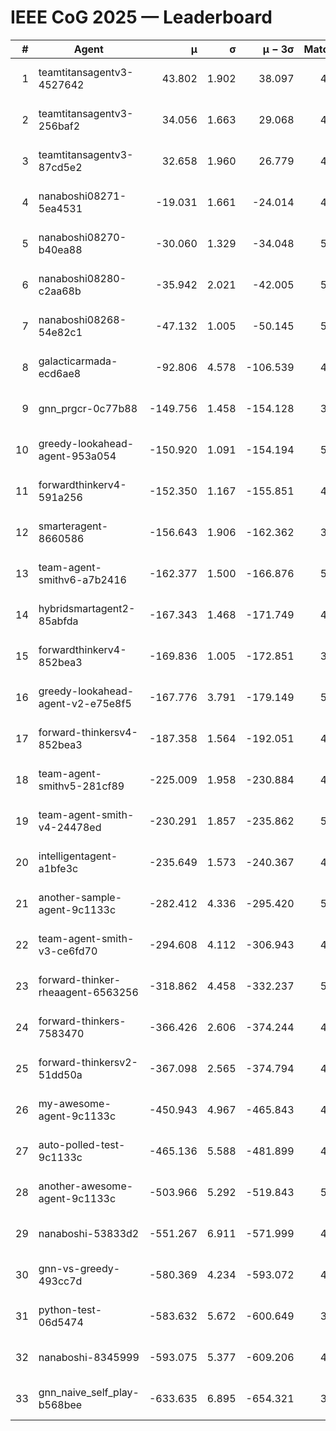 # IEEE CoG 2025 — Leaderboard

| # | Agent | μ | σ | μ − 3σ | Matches | Updated |
|---:|---|---:|---:|---:|---:|---|
| 1 | teamtitansagentv3-4527642 | 43.802 | 1.902 | 38.097 | 4436 | 2025-09-02 05:17 |
| 2 | teamtitansagentv3-256baf2 | 34.056 | 1.663 | 29.068 | 4814 | 2025-09-02 05:17 |
| 3 | teamtitansagentv3-87cd5e2 | 32.658 | 1.960 | 26.779 | 4878 | 2025-09-02 05:17 |
| 4 | nanaboshi08271-5ea4531 | -19.031 | 1.661 | -24.014 | 4980 | 2025-09-02 05:17 |
| 5 | nanaboshi08270-b40ea88 | -30.060 | 1.329 | -34.048 | 5020 | 2025-09-02 05:17 |
| 6 | nanaboshi08280-c2aa68b | -35.942 | 2.021 | -42.005 | 5220 | 2025-09-02 05:17 |
| 7 | nanaboshi08268-54e82c1 | -47.132 | 1.005 | -50.145 | 5240 | 2025-09-02 05:17 |
| 8 | galacticarmada-ecd6ae8 | -92.806 | 4.578 | -106.539 | 4640 | 2025-09-02 05:17 |
| 9 | gnn_prgcr-0c77b88 | -149.756 | 1.458 | -154.128 | 3920 | 2025-09-02 05:17 |
| 10 | greedy-lookahead-agent-953a054 | -150.920 | 1.091 | -154.194 | 5116 | 2025-09-02 05:17 |
| 11 | forwardthinkerv4-591a256 | -152.350 | 1.167 | -155.851 | 4053 | 2025-09-02 05:17 |
| 12 | smarteragent-8660586 | -156.643 | 1.906 | -162.362 | 3952 | 2025-09-02 05:17 |
| 13 | team-agent-smithv6-a7b2416 | -162.377 | 1.500 | -166.876 | 5200 | 2025-09-02 05:17 |
| 14 | hybridsmartagent2-85abfda | -167.343 | 1.468 | -171.749 | 4180 | 2025-09-02 05:17 |
| 15 | forwardthinkerv4-852bea3 | -169.836 | 1.005 | -172.851 | 3907 | 2025-09-02 05:17 |
| 16 | greedy-lookahead-agent-v2-e75e8f5 | -167.776 | 3.791 | -179.149 | 5116 | 2025-09-02 05:17 |
| 17 | forward-thinkersv4-852bea3 | -187.358 | 1.564 | -192.051 | 4247 | 2025-09-02 05:17 |
| 18 | team-agent-smithv5-281cf89 | -225.009 | 1.958 | -230.884 | 4920 | 2025-09-02 05:17 |
| 19 | team-agent-smith-v4-24478ed | -230.291 | 1.857 | -235.862 | 5360 | 2025-09-02 05:17 |
| 20 | intelligentagent-a1bfe3c | -235.649 | 1.573 | -240.367 | 4409 | 2025-09-02 05:17 |
| 21 | another-sample-agent-9c1133c | -282.412 | 4.336 | -295.420 | 5100 | 2025-09-02 05:17 |
| 22 | team-agent-smith-v3-ce6fd70 | -294.608 | 4.112 | -306.943 | 4920 | 2025-09-02 05:17 |
| 23 | forward-thinker-rheaagent-6563256 | -318.862 | 4.458 | -332.237 | 5048 | 2025-09-02 05:17 |
| 24 | forward-thinkers-7583470 | -366.426 | 2.606 | -374.244 | 4979 | 2025-09-02 05:17 |
| 25 | forward-thinkersv2-51dd50a | -367.098 | 2.565 | -374.794 | 4707 | 2025-09-02 05:17 |
| 26 | my-awesome-agent-9c1133c | -450.943 | 4.967 | -465.843 | 4800 | 2025-09-02 05:17 |
| 27 | auto-polled-test-9c1133c | -465.136 | 5.588 | -481.899 | 4820 | 2025-09-02 05:17 |
| 28 | another-awesome-agent-9c1133c | -503.966 | 5.292 | -519.843 | 5080 | 2025-09-02 05:17 |
| 29 | nanaboshi-53833d2 | -551.267 | 6.911 | -571.999 | 4260 | 2025-09-02 05:17 |
| 30 | gnn-vs-greedy-493cc7d | -580.369 | 4.234 | -593.072 | 4280 | 2025-09-02 05:17 |
| 31 | python-test-06d5474 | -583.632 | 5.672 | -600.649 | 3780 | 2025-09-02 05:17 |
| 32 | nanaboshi-8345999 | -593.075 | 5.377 | -609.206 | 4460 | 2025-09-02 05:17 |
| 33 | gnn_naive_self_play-b568bee | -633.635 | 6.895 | -654.321 | 3460 | 2025-09-02 05:17 |
